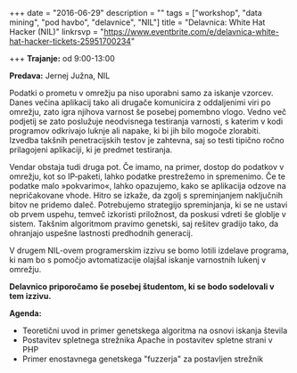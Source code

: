 +++
date = "2016-06-29"
description = ""
tags = ["workshop", "data mining", "pod havbo", "delavnice", "NIL"]
title = "Delavnica: White Hat Hacker (NIL)"
linkrsvp = "https://www.eventbrite.com/e/delavnica-white-hat-hacker-tickets-25951700234"

+++
**Trajanje:** od 9:00-13:00

**Predava:** Jernej Južna, NIL

Podatki o prometu v omrežju pa niso uporabni samo za iskanje vzorcev. Danes večina aplikacij tako
ali drugače komunicira z oddaljenimi viri po omrežju, zato igra njihova varnost še posebej pomembno
vlogo. Vedno več podjetij se zato poslužuje neodvisnega testiranja varnosti, s katerim v kodi programov
odkrivajo luknje ali napake, ki bi jih bilo mogoče zlorabiti. Izvedba takšnih penetracijskih testov je
zahtevna, saj so testi tipično ročno prilagojeni aplikaciji, ki je predmet testiranja.

Vendar obstaja tudi druga pot. Če imamo, na primer, dostop do podatkov v omrežju, kot so IP‑paketi,
lahko podatke prestrežemo in spremenimo. Če te podatke malo »pokvarimo«, lahko opazujemo, kako se aplikacija
odzove na nepričakovane vhode.
Hitro se izkaže, da zgolj s spreminjanjem naključnih bitov ne pridemo daleč. Potrebujemo strategijo
spreminjanja, ki se ne ustavi ob prvem uspehu, temveč izkoristi priložnost, da poskusi vdreti še globlje
v sistem. Takšnim algoritmom pravimo genetski, saj rešitev gradijo tako, da ohranjajo uspešne lastnosti
predhodnih generacij.
<!--more-->

V drugem NIL-ovem programerskim izzivu se bomo lotili izdelave programa, ki nam bo s pomočjo avtomatizacije
olajšal iskanje varnostnih lukenj v omrežju.

**Delavnico priporočamo še posebej študentom, ki se bodo sodelovali v tem izzivu.**

**Agenda:**

- Teoretični uvod in primer genetskega algoritma na osnovi iskanja števila
- Postavitev spletnega strežnika Apache in postavitev spletne strani v PHP
- Primer enostavnega genetskega "fuzzerja" za postavljen strežnik
